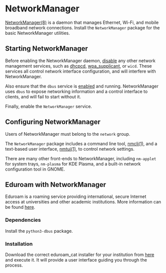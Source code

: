 # NetworkManager

[NetworkManager(8)](https://man.voidlinux.org/NetworkManager.8) is a daemon
that manages Ethernet, Wi-Fi, and mobile broadband network
connections. Install the `NetworkManager` package for the basic
NetworkManager utilities.

## Starting NetworkManager

Before enabling the NetworkManager daemon, [disable](../services/index.md)
any other network management services, such as [dhcpcd](./index.md#dhcpcd),
[wpa_supplicant](./wpa_supplicant.md), or `wicd`. These services all control
network interface configuration, and will interfere with NetworkManager.

Also ensure that the `dbus` service is [enabled](../services/index.md) and
running. NetworkManager uses `dbus` to expose networking information and a
control interface to clients, and will fail to start without it.

Finally, enable the `NetworkManager` service.

## Configuring NetworkManager

Users of NetworkManager must belong to the `network` group.

The `NetworkManager` package includes a command line tool,
[nmcli(1)](https://man.voidlinux.org/nmcli.1), and a text-based user
interface, [nmtui(1)](https://man.voidlinux.org/nmtui.1), to control network
settings.

There are many other front-ends to NetworkManager, including `nm-applet` for
system trays, `nm-plasma` for KDE Plasma, and a built-in network
configuration tool in GNOME.

## Eduroam with NetworkManager

Eduroam is a roaming service providing international, secure Internet access
at universities and other academic institutions. More information can be
found [here](https://www.eduroam.org/).

### Dependencies

Install the `python3-dbus` package.

### Installation

Download the correct eduroam_cat installer for your institution from
[here](https://cat.eduroam.org/) and execute it. It will provide a user
interface guiding you through the process.
